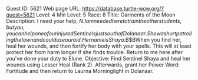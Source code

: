 Quest ID: 5621
Web page URL: https://database.turtle-wow.org/?quest=5621
Level: 4
Min Level: 5
Race: 8
Title: Garments of the Moon
Description: I need your help, $N. I am needed here to train the other students, but you, you can help one of our injured Sentinels just south of Dolanaar. She was hurt patrolling the town and could use our aid. Her name is Shaya.$B$BWhen you find her, heal her wounds, and then fortify her body with your spells. This will at least protect her from harm longer if she finds trouble. Return to me here after you've done your duty to Elune.
Objective: Find Sentinel Shaya and heal her wounds using Lesser Heal (Rank 2). Afterwards, grant her Power Word: Fortitude and then return to Laurna Morninglight in Dolanaar.
